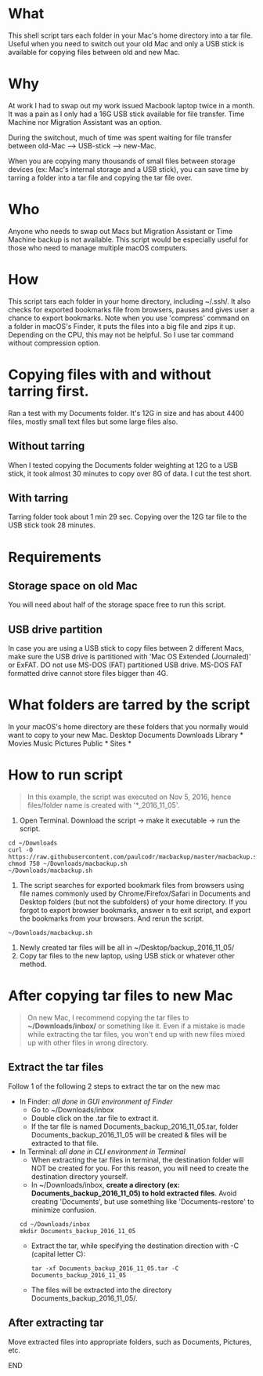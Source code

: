 # What
This shell script tars each folder in your Mac's home directory into a tar file. Useful when you need to switch out your old Mac and only a USB stick is available for copying files between old and new Mac. 


# Why
At work I had to swap out my work issued Macbook laptop twice in a month. It was a pain as I only had a 16G USB stick available for file transfer. Time Machine nor Migration Assistant was an option.

During the switchout, much of time was spent waiting for file transfer between   old-Mac --> USB-stick --> new-Mac. 

When you are copying many thousands of small files between storage devices (ex: Mac's internal storage and a USB stick), you can save time by tarring a folder into a tar file and copying the tar file over.


# Who
Anyone who needs to swap out Macs but Migration Assistant or Time Machine backup is not available. This script would be especially useful for those who need to manage multiple macOS computers.


# How
This script tars each folder in your home directory, including ~/.ssh/. It also checks for exported bookmarks file from browsers, pauses and gives user a chance to export bookmarks. Note when you use 'compress' command on a folder in macOS's Finder, it puts the files into a big file and zips it up. Depending on the CPU, this may not be helpful. So I use tar command without compression option.


# Copying files with and without tarring first.
Ran a test with my Documents folder.
It's 12G in size and has about 4400 files, mostly small text files but some large files also.

## Without tarring
When I tested copying the Documents folder weighting at 12G to a USB stick, it took almost 30 minutes to copy over 8G of data. I cut the test short.

## With tarring
Tarring folder took about 1 min 29 sec.
Copying over the 12G tar file to the USB stick took 28 minutes.


# Requirements
## Storage space on old Mac
You will need about half of the storage space free to run this script.

## USB drive partition
In case you are using a USB stick to copy files between 2 different Macs, make sure the USB drive is partitioned with 'Mac OS Extended (Journaled)' or ExFAT. DO not use MS-DOS (FAT) partitioned USB drive. MS-DOS FAT formatted drive cannot store files bigger than 4G.


# What folders are tarred by the script
In your macOS's home directory are these folders that you normally would want to copy to your new Mac.
Desktop
Documents
Downloads
Library \*
Movies
Music
Pictures
Public \*
Sites \*


# How to run script

> In this example, the script was executed on Nov 5, 2016, hence files/folder name is created with '\*\_2016_11_05'.

1. Open Terminal. Download the script -> make it executable -> run the script.

  ```
  cd ~/Downloads    
  curl -O https://raw.githubusercontent.com/paulcodr/macbackup/master/macbackup.sh
  chmod 750 ~/Downloads/macbackup.sh
  ~/Downloads/macbackup.sh
  ```
1. The script searches for exported bookmark files from browsers using file names commonly used by Chrome/Firefox/Safari in Documents and Desktop folders (but not the subfolders) of your home directory. If you forgot to export browser bookmarks, answer n to exit script, and export the bookmarks from your browsers. And rerun the script.

  ```
  ~/Downloads/macbackup.sh
  ```
1. Newly created tar files will be all in ~/Desktop/backup_2016_11_05/
1. Copy tar files to the new laptop, using USB stick or whatever other method.


# After copying tar files to new Mac

> On new Mac, I recommend copying the tar files to **~/Downloads/inbox/** or something like it. Even if a mistake is made while extracting the tar files, you won't end up with new files mixed up with other files in wrong directory.

## Extract the tar files
Follow 1 of the following 2 steps to extract the tar on the new mac

* In Finder: *all done in GUI environment of Finder*
  * Go to ~/Downloads/inbox
  * Double click on the .tar file to extract it. 
  * If the tar file is named Documents_backup_2016_11_05.tar, folder Documents_backup_2016_11_05 will be created & files will be extracted to that file.
* In Terminal: *all done in CLI environment in Terminal*
  * When extracting the tar files in terminal, the destination folder will NOT be created for you. For this reason, you will need to create the destination directory yourself.
  * In ~/Downloads/inbox, **create a directory (ex: Documents_backup_2016_11_05) to hold extracted files**. Avoid creating 'Documents', but use something like 'Documents-restore' to minimize confusion.
  ```
  cd ~/Downloads/inbox
  mkdir Documents_backup_2016_11_05   
  ```  
  * Extract the tar, while specifying the destination direction with -C  (capital letter C):
    
      ```
      tar -xf Documents_backup_2016_11_05.tar -C Documents_backup_2016_11_05
      ```
    
  * The files will be extracted into the directory Documents_backup_2016_11_05/.
  

## After extracting tar
Move extracted files into appropriate folders, such as Documents, Pictures, etc.


END
